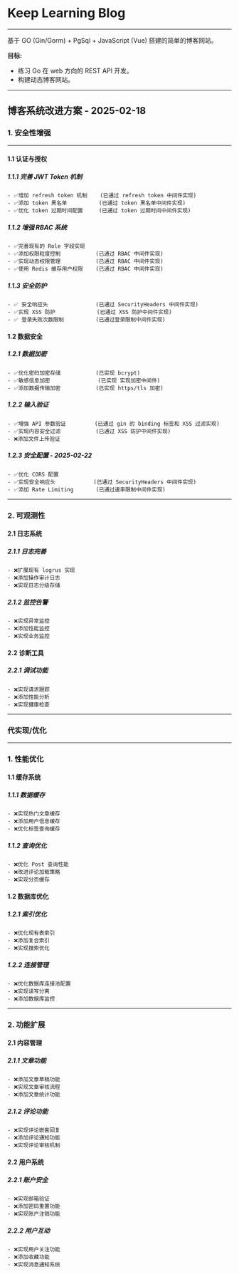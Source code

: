 # Keep Learning Blog

***

基于 GO (Gin/Gorm) + PgSql + JavaScript (Vue) 搭建的简单的博客网站。

**目标:**

* 练习 Go 在 web 方向的 REST API 开发。
* 构建动态博客网站。

***

## 博客系统改进方案 - 2025-02-18

### 1. 安全性增强

***

#### 1.1 认证与授权

##### 1.1.1 完善 JWT Token 机制

```text
- ✅增加 refresh token 机制    (已通过 refresh token 中间件实现)
- ✅添加 token 黑名单          (已通过 token 黑名单中间件实现)
- ✅优化 token 过期时间配置     (已通过 token 过期时间中间件实现)
```

##### 1.1.2 增强 RBAC 系统

```text
- ✅完善现有的 Role 字段实现
- ✅添加权限粒度控制           (已通过 RBAC 中间件实现)
- ✅实现动态权限管理           (已通过 RBAC 中间件实现)
- ✅使用 Redis 缓存用户权限    (已通过 RBAC 中间件实现)
```

##### 1.1.3 安全防护

```text
- ✅ 安全响应头               (已通过 SecurityHeaders 中间件实现)
- ✅实现 XSS 防护             (已通过 XSS 防护中间件实现)
- ✅ 登录失败次数限制          (已通过登录限制中间件实现)
```

#### 1.2 数据安全

##### 1.2.1 数据加密

```text
- ✅优化密码加密存储           (已实现 bcrypt)
- ✅敏感信息加密               (已实现 实现加密中间件)
- ✅添加数据传输加密           (已实现 https/tls 加密)
```

##### 1.2.2 输入验证

```text
- ✅增强 API 参数验证         (已通过 gin 的 binding 标签和 XSS 过滤实现)
- ✅实现内容安全过滤           (已通过 XSS 防护中间件实现)
- ❌添加文件上传验证
```

##### 1.2.3 安全配置 - 2025-02-22

```text
- ✅优化 CORS 配置
- ✅实现安全响应头            (已通过 SecurityHeaders 中间件实现)
- ✅添加 Rate Limiting       (已通过速率限制中间件实现)
```

***

### 2. 可观测性

#### 2.1 日志系统

##### 2.1.1 日志完善

```text
- ❌扩展现有 logrus 实现
- ❌添加操作审计日志
- ❌实现日志分级存储
```

##### 2.1.2 监控告警

```text
- ❌实现异常监控
- ❌添加性能监控
- ❌实现业务监控
```

#### 2.2 诊断工具

##### 2.2.1 调试功能

```text
- ❌实现请求跟踪
- ❌添加性能分析
- ❌实现健康检查
```

***

### 代实现/优化

***

### 1. 性能优化

#### 1.1 缓存系统

##### 1.1.1 数据缓存

```text
- ❌实现热门文章缓存
- ❌添加用户信息缓存
- ❌优化标签查询缓存
```

##### 1.1.2 查询优化

```text
- ❌优化 Post 查询性能
- ❌改进评论加载策略
- ❌实现分页缓存
```

#### 1.2 数据库优化

##### 1.2.1 索引优化

```text
- ❌优化现有表索引
- ❌添加复合索引
- ❌实现搜索优化
```

##### 1.2.2 连接管理

```text
- ❌优化数据库连接池配置
- ❌实现读写分离
- ❌添加数据库监控
```

***

### 2. 功能扩展

#### 2.1 内容管理

##### 2.1.1 文章功能

```text
- ❌添加文章草稿功能
- ❌实现文章审核流程
- ❌添加文章统计功能
```

##### 2.1.2 评论功能

```text
- ❌实现评论嵌套回复
- ❌添加评论通知功能
- ❌实现评论审核机制
```

#### 2.2 用户系统

##### 2.2.1 账户安全

```text
- ❌实现邮箱验证
- ❌添加密码重置功能
- ❌实现账户注销功能
```

##### 2.2.2 用户互动

```text
- ❌实现用户关注功能
- ❌添加收藏功能
- ❌实现消息通知系统
```
